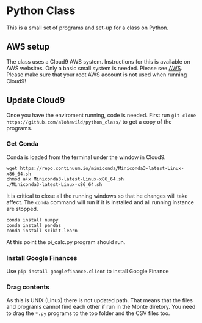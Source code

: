 # Python Class
This is a small set of programs and set-up for a class on Python.
## AWS setup
The class uses a Cloud9 AWS system. Instructions for this is available on AWS websites. Only a basic small system is needed.
Please see [AWS](https://aws.amazon.com). Please make sure that your root AWS account is not used when running Cloud9!
## Update Cloud9
Once you have the enviroment running, code is needed. First run `git clone https://github.com/alohawild/python_class/` to get a copy of the programs.
### Get Conda
Conda is loaded from the terminal under the window in Cloud9.
```
wget https://repo.continuum.io/miniconda/Miniconda3-latest-Linux-x86_64.sh
chmod a+x Miniconda3-latest-Linux-x86_64.sh
./Miniconda3-latest-Linux-x86_64.sh
```
It is critical to close all the running windows so that he changes will take affect. The `conda` command will run if it is installed and all running instance are stopped.
```
conda install numpy
conda install pandas
conda install scikit-learn
```
At this point the pi_calc.py program should run. 
### Install Google Finances
Use `pip install googlefinance.client` to install Google Finance

### Drag contents
As this is UNIX (Linux) there is not updated path. That means that the files and programs cannot find each other if run in the Monte diretory. You need to drag the `*.py` programs to the top folder and the CSV files too.
